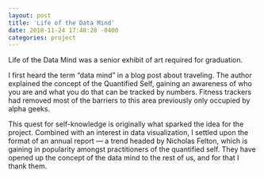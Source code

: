 ```yaml
---
layout: post
title: 'Life of the Data Mind'
date: 2018-11-24 17:40:28 -0400
categories: project
---
```


Life of the Data Mind was a senior exhibit of art required for graduation.

I first heard the term “data mind” in a blog post about traveling. The author explained the concept of the Quantified Self, gaining an awareness of who you are and what you do that can be tracked by numbers. Fitness trackers had removed most of the barriers to this area previously only occupied by alpha geeks.

This quest for self-knowledge is originally what sparked the idea for the project. Combined with an interest in data visualization, I settled upon the format of an annual report — a trend headed by Nicholas Felton, which is gaining in popularity amongst practitioners of the quantified self. They have opened up the concept of the data mind to the rest of us, and for that I thank them.
